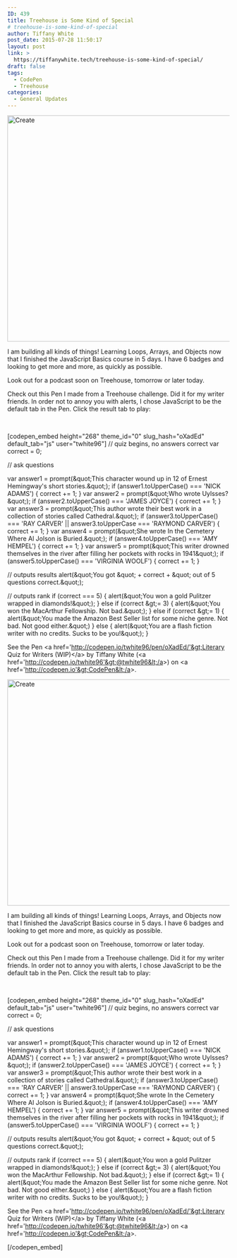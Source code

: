 ```yaml
---
ID: 439
title: Treehouse is Some Kind of Special
# treehouse-is-some-kind-of-special
author: Tiffany White
post_date: 2015-07-28 11:50:17
layout: post
link: >
  https://tiffanywhite.tech/treehouse-is-some-kind-of-special/
draft: false
tags:
  - CodePen
  - Treehouse
categories:
  - General Updates
---
```



<img class=" aligncenter" src="http://helloburgh.me/wp-content/uploads/2015/07/wpid-Computer-design-elements-flat-vector-material.jpg" alt="Create" width="573" height="513" />

I am building all kinds of things! Learning Loops, Arrays, and Objects now that I finished the JavaScript Basics course in 5 days. I have 6 badges and looking to get more and more, as quickly as possible.

Look out for a podcast soon on Treehouse, tomorrow or later today.

Check out this Pen I made from a Treehouse challenge. Did it for my writer friends. In order not to annoy you with alerts, I chose JavaScript to be the default tab in the Pen. Click the result tab to play:

&nbsp;

[codepen_embed height="268" theme_id="0" slug_hash="oXadEd" default_tab="js" user="twhite96"]
// quiz begins, no answers correct
var correct = 0;

// ask questions

var answer1 = prompt(&amp;quot;This character wound up in 12 of Ernest Hemingway&#039;s short stories.&amp;quot;);
if (answer1.toUpperCase() === &#039;NICK ADAMS&#039;) {
correct += 1;
}
var answer2 = prompt(&amp;quot;Who wrote Uylsses?&amp;quot;);
if (answer2.toUpperCase() === &#039;JAMES JOYCE&#039;) {
correct += 1;
}
var answer3 = prompt(&amp;quot;This author wrote their best work in a collection of stories called Cathedral.&amp;quot;);
if (answer3.toUpperCase() === &#039;RAY CARVER&#039; || answer3.toUpperCase === &#039;RAYMOND CARVER&#039;) {
correct += 1;
}
var answer4 = prompt(&amp;quot;She wrote In the Cemetery Where Al Jolson is Buried.&amp;quot;);
if (answer4.toUpperCase() === &#039;AMY HEMPEL&#039;) {
correct += 1;
}
var answer5 = prompt(&amp;quot;This writer drowned themselves in the river after filling her pockets with rocks in 1941&amp;quot;);
if (answer5.toUpperCase() === &#039;VIRGINIA WOOLF&#039;) {
correct += 1;
}

// outputs results
alert(&amp;quot;You got &amp;quot; + correct + &amp;quot; out of 5 questions correct.&amp;quot;);

// outputs rank
if (correct === 5) {
alert(&amp;quot;You won a gold Pulitzer wrapped in diamonds!&amp;quot;);
} else if (correct &amp;gt;= 3) {
alert(&amp;quot;You won the MacArthur Fellowship. Not bad.&amp;quot;);
} else if (correct &amp;gt;= 1) {
alert(&amp;quot;You made the Amazon Best Seller list for some niche genre. Not bad. Not good either.&amp;quot;)
} else {
alert(&amp;quot;You are a flash fiction writer with no credits. Sucks to be you!&amp;quot;);
}

See the Pen &lt;a href='http://codepen.io/twhite96/pen/oXadEd/'&gt;Literary Quiz for Writers (WIP)&lt;/a&gt; by Tiffany White (&lt;a href='http://codepen.io/twhite96'&gt;@twhite96&lt;/a&gt;) on &lt;a href='http://codepen.io'&gt;CodePen&lt;/a&gt;.



<img class=" aligncenter" src="http://helloburgh.me/wp-content/uploads/2015/07/wpid-Computer-design-elements-flat-vector-material.jpg" alt="Create" width="573" height="513" />

I am building all kinds of things! Learning Loops, Arrays, and Objects now that I finished the JavaScript Basics course in 5 days. I have 6 badges and looking to get more and more, as quickly as possible.

Look out for a podcast soon on Treehouse, tomorrow or later today.

Check out this Pen I made from a Treehouse challenge. Did it for my writer friends. In order not to annoy you with alerts, I chose JavaScript to be the default tab in the Pen. Click the result tab to play:

&nbsp;

[codepen_embed height="268" theme_id="0" slug_hash="oXadEd" default_tab="js" user="twhite96"]
// quiz begins, no answers correct
var correct = 0;

// ask questions

var answer1 = prompt(&amp;quot;This character wound up in 12 of Ernest Hemingway&#039;s short stories.&amp;quot;);
if (answer1.toUpperCase() === &#039;NICK ADAMS&#039;) {
correct += 1;
}
var answer2 = prompt(&amp;quot;Who wrote Uylsses?&amp;quot;);
if (answer2.toUpperCase() === &#039;JAMES JOYCE&#039;) {
correct += 1;
}
var answer3 = prompt(&amp;quot;This author wrote their best work in a collection of stories called Cathedral.&amp;quot;);
if (answer3.toUpperCase() === &#039;RAY CARVER&#039; || answer3.toUpperCase === &#039;RAYMOND CARVER&#039;) {
correct += 1;
}
var answer4 = prompt(&amp;quot;She wrote In the Cemetery Where Al Jolson is Buried.&amp;quot;);
if (answer4.toUpperCase() === &#039;AMY HEMPEL&#039;) {
correct += 1;
}
var answer5 = prompt(&amp;quot;This writer drowned themselves in the river after filling her pockets with rocks in 1941&amp;quot;);
if (answer5.toUpperCase() === &#039;VIRGINIA WOOLF&#039;) {
correct += 1;
}

// outputs results
alert(&amp;quot;You got &amp;quot; + correct + &amp;quot; out of 5 questions correct.&amp;quot;);

// outputs rank
if (correct === 5) {
alert(&amp;quot;You won a gold Pulitzer wrapped in diamonds!&amp;quot;);
} else if (correct &amp;gt;= 3) {
alert(&amp;quot;You won the MacArthur Fellowship. Not bad.&amp;quot;);
} else if (correct &amp;gt;= 1) {
alert(&amp;quot;You made the Amazon Best Seller list for some niche genre. Not bad. Not good either.&amp;quot;)
} else {
alert(&amp;quot;You are a flash fiction writer with no credits. Sucks to be you!&amp;quot;);
}

See the Pen &lt;a href='http://codepen.io/twhite96/pen/oXadEd/'&gt;Literary Quiz for Writers (WIP)&lt;/a&gt; by Tiffany White (&lt;a href='http://codepen.io/twhite96'&gt;@twhite96&lt;/a&gt;) on &lt;a href='http://codepen.io'&gt;CodePen&lt;/a&gt;.




[/codepen_embed]